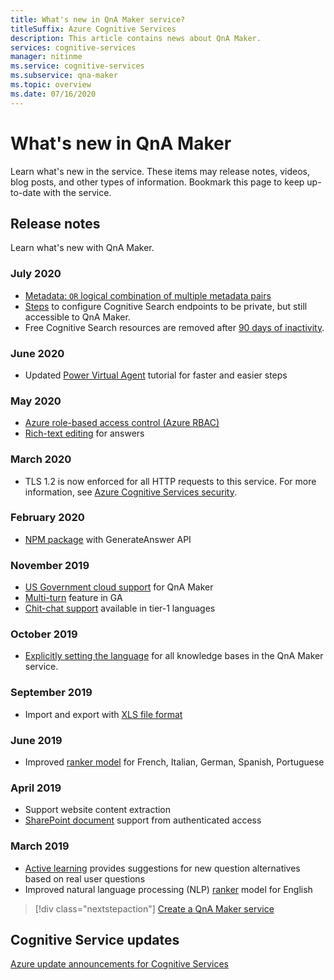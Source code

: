 ```yaml
---
title: What's new in QnA Maker service?
titleSuffix: Azure Cognitive Services
description: This article contains news about QnA Maker.
services: cognitive-services
manager: nitinme
ms.service: cognitive-services
ms.subservice: qna-maker
ms.topic: overview
ms.date: 07/16/2020
---
```


# What's new in QnA Maker

Learn what's new in the service. These items may release notes, videos, blog posts, and other types of information. Bookmark this page to keep up-to-date with the service.

## Release notes

Learn what's new with QnA Maker.

### July 2020

* [Metadata: `OR` logical combination of multiple metadata pairs](how-to/metadata-generateanswer-usage.md#logical-or-using-strictfilterscompoundoperationtype-property)
* [Steps](how-to/set-up-qnamaker-service-azure.md#configuring-cognitive-search-as-a-private-endpoint-inside-a-vnet) to configure Cognitive Search endpoints to be private, but still accessible to QnA Maker.
* Free Cognitive Search resources are removed after [90 days of inactivity](how-to/set-up-qnamaker-service-azure.md#inactivity-policy-for-free-search-resources).

### June 2020

* Updated [Power Virtual Agent](tutorials/integrate-with-power-virtual-assistant-fallback-topic.md) tutorial for faster and easier steps

### May 2020

* [Azure role-based access control (Azure RBAC)](concepts/role-based-access-control.md)
* [Rich-text editing](how-to/edit-knowledge-base.md#rich-text-editing-for-answer) for answers

### March 2020

* TLS 1.2 is now enforced for all HTTP requests to this service. For more information, see [Azure Cognitive Services security](../cognitive-services-security.md).

### February 2020

* [NPM package](https://www.npmjs.com/package/@azure/cognitiveservices-qnamaker) with GenerateAnswer API

### November 2019

* [US Government cloud support](https://docs.microsoft.com/azure/azure-government/documentation-government-services-aiandcognitiveservices#qna-maker) for QnA Maker
* [Multi-turn](https://docs.microsoft.com/azure/cognitive-services/qnamaker/how-to/multiturn-conversation) feature in GA
* [Chit-chat support](https://docs.microsoft.com/azure/cognitive-services/qnamaker/how-to/chit-chat-knowledge-base#language-support) available in tier-1 languages

### October 2019

* [Explicitly setting the language](./how-to/language-knowledge-base.md#select-language-when-creating-first-knowledge-base) for all knowledge bases in the  QnA Maker service.

### September 2019

* Import and export with [XLS file format](concepts/content-types.md)

### June 2019

* Improved [ranker model](concepts/query-knowledge-base.md#ranker-process) for French, Italian, German, Spanish, Portuguese

### April 2019

* Support website content extraction
* [SharePoint document](how-to/add-sharepoint-datasources.md) support from authenticated access

### March 2019

* [Active learning](how-to/improve-knowledge-base.md) provides suggestions for new question alternatives based on real user questions
* Improved natural language processing (NLP) [ranker](concepts/query-knowledge-base.md#ranker-process) model for English

> [!div class="nextstepaction"]
> [Create a QnA Maker service](how-to/set-up-qnamaker-service-azure.md)

## Cognitive Service updates

[Azure update announcements for Cognitive Services](https://azure.microsoft.com/updates/?product=cognitive-services)
